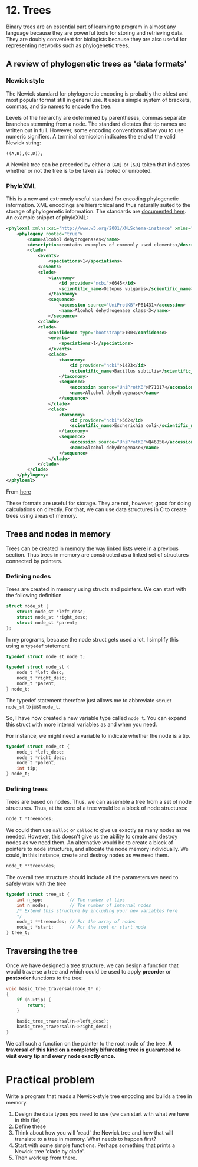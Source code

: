 # 12. Trees

Binary trees are an essential part of learning to program in almost any language because they are powerful tools for storing and retrieving data. They are doubly convenient for biologists because they are also useful for representing networks such as phylogenetic trees.

## A review of phylogenetic trees as 'data formats'

### Newick style

The Newick standard for phylogenetic encoding is probably the oldest and most popular format still in general use. It uses a simple system of brackets, commas, and tip names to encode the tree.

Levels of the hierarchy are determined by parentheses, commas separate branches stemming from a node. The standard dictates that tip names are written out in full. However, some encoding conventions allow you to use numeric signifiers. A terminal semicolon indicates the end of the valid Newick string:

`((A,B),(C,D));`

A Newick tree can be preceded by either a `[&R]` or `[&U]` token that indicates whether or not the tree is to be taken as rooted or unrooted. 

### PhyloXML

This is a new and extremely useful standard for encoding phylogenetic information. XML encodings are hierarchical and thus naturally suited to the storage of phylogenetic information. The standards are [documented here](http://www.phyloxml.org/). An example snippet of phyloXML:

```XML
<phyloxml xmlns:xsi="http://www.w3.org/2001/XMLSchema-instance" xmlns="http://www.phyloxml.org" xsi:schemaLocation="http://www.phyloxml.org http://www.phyloxml.org/1.10/phyloxml.xsd">
    <phylogeny rooted="true">
        <name>Alcohol dehydrogenases</name>
        <description>contains examples of commonly used elements</description>
        <clade>
            <events>
                <speciations>1</speciations>
            </events>
            <clade>
                <taxonomy>
                    <id provider="ncbi">6645</id>
                    <scientific_name>Octopus vulgaris</scientific_name>
                </taxonomy>
                <sequence>
                    <accession source="UniProtKB">P81431</accession>
                    <name>Alcohol dehydrogenase class-3</name>
                </sequence>
            </clade>
            <clade>
                <confidence type="bootstrap">100</confidence>
                <events>
                    <speciations>1</speciations>
                </events>
                <clade>
                    <taxonomy>
                        <id provider="ncbi">1423</id>
                        <scientific_name>Bacillus subtilis</scientific_name>
                    </taxonomy>
                    <sequence>
                        <accession source="UniProtKB">P71017</accession>
                        <name>Alcohol dehydrogenase</name>
                    </sequence>
                </clade>
                <clade>
                    <taxonomy>
                        <id provider="ncbi">562</id>
                        <scientific_name>Escherichia coli</scientific_name>
                    </taxonomy>
                    <sequence>
                        <accession source="UniProtKB">Q46856</accession>
                        <name>Alcohol dehydrogenase</name>
                    </sequence>
                </clade>
            </clade>
        </clade>
    </phylogeny>
</phyloxml>
```
From [here](http://www.phyloxml.org/examples_syntax/phyloxml_syntax_example_1.html)

These formats are useful for storage. They are not, however, good for doing calculations on directly. For that, we can use data structures in C to create trees using areas of memory.

## Trees and nodes in memory

Trees can be created in memory the way linked lists were in a previous section. Thus trees in memory are constructed as a linked set of structures connected by pointers.



### Defining nodes
Trees are created in memory using structs and pointers. We can start with the following definition

```C
struct node_st {
    struct node_st *left_desc;
    struct node_st *right_desc;
    struct node_st *parent;
};
```

In my programs, because the node struct gets used a lot, I simplify this using a `typedef` statement

```C
typedef struct node_st node_t;

typedef struct node_st {
    node_t *left_desc;
    node_t *right_desc;
    node_t *parent;
} node_t;
```

The typedef statement therefore just allows me to abbreviate `struct node_st` to just `node_t`.

So, I have now created a new variable type called `node_t`. You can expand this struct with more internal variables as and when you need.

For instance, we might need a variable to indicate whether the node is a tip.

```C
typedef struct node_st {
    node_t *left_desc;
    node_t *right_desc;
    node_t *parent;
    int tip;
} node_t;
```

### Defining trees

Trees are based on nodes. Thus, we can assemble a tree from a set of node structures. Thus, at the core of a tree would be a block of node structures:

```C
node_t *treenodes;
```

We could then use `malloc` or `calloc` to give us exactly as many nodes as we needed. However, this doesn't give us the ability to create and destroy nodes as we need them. An alternative would be to create a block of pointers to node structures, and allocate the node memory individually. We could, in this instance, create and destroy nodes as we need them.

```C
node_t **treenodes;
```

The overall tree structure should include all the parameters we need to safely work with the tree

```C
typedef struct tree_st {
	int n_spp;			// The number of tips
	int n_nodes;		// The number of internal nodes
	/* Extend this structure by including your new variables here
	*/
	node_t **treenodes;	// For the array of nodes
	node_t *start;		// For the root or start node
} tree_t;
```

## Traversing the tree

Once we have designed a tree structure, we can design a function that would traverse a tree and which could be used to apply **preorder** or **postorder** functions to the tree:

```C
void basic_tree_traversal(node_t* n)
{
    if (n->tip) {
        return;
    }

    basic_tree_traversal(n->left_desc);
    basic_tree_traversal(n->right_desc);
}
```

We call such a function on the pointer to the root node of the tree. **A traversal of this kind on a completely bifurcating tree is guaranteed to visit every tip and every node exactly once.**


# Practical problem

Write a program that reads a Newick-style tree encoding and builds a tree in memory.

1. Design the data types you need to use (we can start with what we have in this file)
2. Define these
3. Think about how you will 'read' the Newick tree and how that will translate to a tree in memory. What needs to happen first?
4. Start with some simple functions. Perhaps something that prints a Newick tree 'clade by clade'. 
5. Then work up from there.